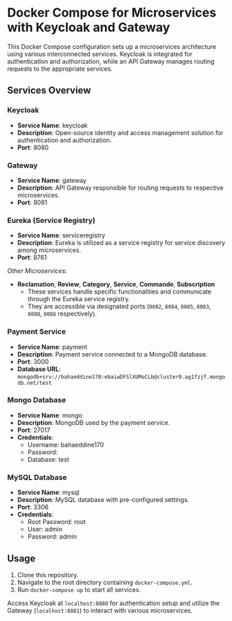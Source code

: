 # Docker Compose for Microservices with Keycloak and Gateway

This Docker Compose configuration sets up a microservices architecture using various interconnected services. Keycloak is integrated for authentication and authorization, while an API Gateway manages routing requests to the appropriate services.

## Services Overview

### Keycloak
- **Service Name**: keycloak
- **Description**: Open-source identity and access management solution for authentication and authorization.
- **Port**: 8080

### Gateway
- **Service Name**: gateway
- **Description**: API Gateway responsible for routing requests to respective microservices.
- **Port**: 8081

### Eureka (Service Registry)
- **Service Name**: serviceregistry
- **Description**: Eureka is utilized as a service registry for service discovery among microservices.
- **Port**: 8761

*Other Microservices:*
- **Reclamation**, **Review**, **Category**, **Service**, **Commande**, **Subscription**
    - These services handle specific functionalities and communicate through the Eureka service registry.
    - They are accessible via designated ports (`8082`, `8084`, `8085`, `8083`, `8088`, `8086` respectively).

### Payment Service
- **Service Name**: payment
- **Description**: Payment service connected to a MongoDB database.
- **Port**: 3000
- **Database URL**: `mongodb+srv://bahaeddine170:ebaiwDFSlXUMoCLb@cluster0.ag1fzjf.mongodb.net/test`

### Mongo Database
- **Service Name**: mongo
- **Description**: MongoDB used by the payment service.
- **Port**: 27017
- **Credentials**:
    - Username: bahaeddine170
    - Password: 
    - Database: test

### MySQL Database
- **Service Name**: mysql
- **Description**: MySQL database with pre-configured settings.
- **Port**: 3306
- **Credentials**:
    - Root Password: root
    - User: admin
    - Password: admin

## Usage

1. Clone this repository.
2. Navigate to the root directory containing `docker-compose.yml`.
3. Run `docker-compose up` to start all services.

Access Keycloak at `localhost:8080` for authentication setup and utilize the Gateway (`localhost:8081`) to interact with various microservices.
